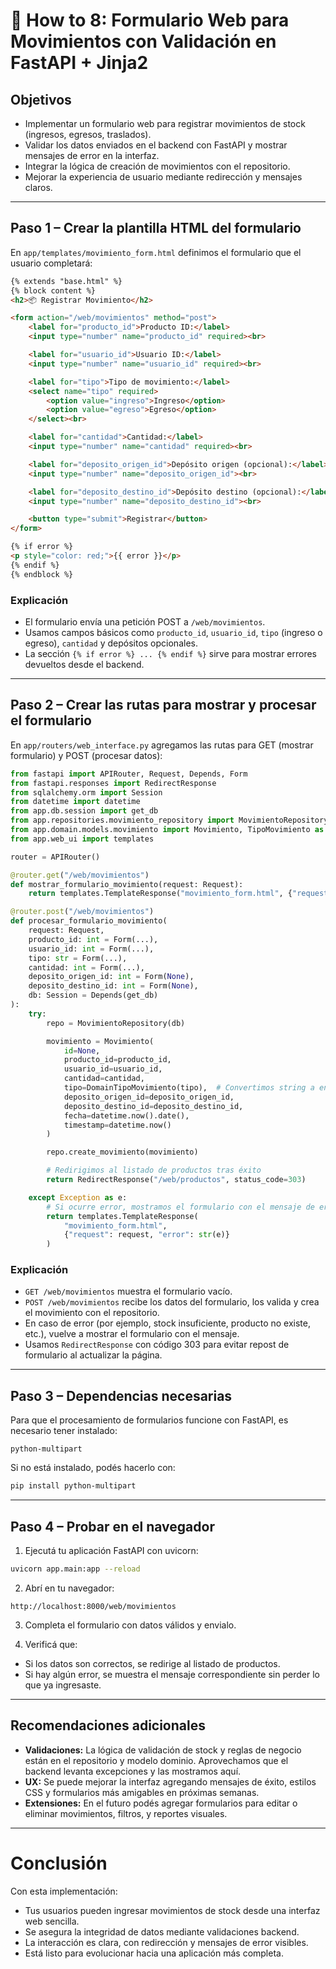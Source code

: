 # 📅 How to 8: Formulario Web para Movimientos con Validación en FastAPI + Jinja2



## Objetivos

* Implementar un formulario web para registrar movimientos de stock (ingresos, egresos, traslados).
* Validar los datos enviados en el backend con FastAPI y mostrar mensajes de error en la interfaz.
* Integrar la lógica de creación de movimientos con el repositorio.
* Mejorar la experiencia de usuario mediante redirección y mensajes claros.

---

## Paso 1 – Crear la plantilla HTML del formulario

En `app/templates/movimiento_form.html` definimos el formulario que el usuario completará:

```html
{% extends "base.html" %}
{% block content %}
<h2>📦 Registrar Movimiento</h2>

<form action="/web/movimientos" method="post">
    <label for="producto_id">Producto ID:</label>
    <input type="number" name="producto_id" required><br>

    <label for="usuario_id">Usuario ID:</label>
    <input type="number" name="usuario_id" required><br>

    <label for="tipo">Tipo de movimiento:</label>
    <select name="tipo" required>
        <option value="ingreso">Ingreso</option>
        <option value="egreso">Egreso</option>
    </select><br>

    <label for="cantidad">Cantidad:</label>
    <input type="number" name="cantidad" required><br>

    <label for="deposito_origen_id">Depósito origen (opcional):</label>
    <input type="number" name="deposito_origen_id"><br>

    <label for="deposito_destino_id">Depósito destino (opcional):</label>
    <input type="number" name="deposito_destino_id"><br>

    <button type="submit">Registrar</button>
</form>

{% if error %}
<p style="color: red;">{{ error }}</p>
{% endif %}
{% endblock %}
```

### Explicación

* El formulario envía una petición POST a `/web/movimientos`.
* Usamos campos básicos como `producto_id`, `usuario_id`, `tipo` (ingreso o egreso), `cantidad` y depósitos opcionales.
* La sección `{% if error %} ... {% endif %}` sirve para mostrar errores devueltos desde el backend.

---

## Paso 2 – Crear las rutas para mostrar y procesar el formulario

En `app/routers/web_interface.py` agregamos las rutas para GET (mostrar formulario) y POST (procesar datos):

```python
from fastapi import APIRouter, Request, Depends, Form
from fastapi.responses import RedirectResponse
from sqlalchemy.orm import Session
from datetime import datetime
from app.db.session import get_db
from app.repositories.movimiento_repository import MovimientoRepository
from app.domain.models.movimiento import Movimiento, TipoMovimiento as DomainTipoMovimiento
from app.web_ui import templates

router = APIRouter()

@router.get("/web/movimientos")
def mostrar_formulario_movimiento(request: Request):
    return templates.TemplateResponse("movimiento_form.html", {"request": request})

@router.post("/web/movimientos")
def procesar_formulario_movimiento(
    request: Request,
    producto_id: int = Form(...),
    usuario_id: int = Form(...),
    tipo: str = Form(...),
    cantidad: int = Form(...),
    deposito_origen_id: int = Form(None),
    deposito_destino_id: int = Form(None),
    db: Session = Depends(get_db)
):
    try:
        repo = MovimientoRepository(db)

        movimiento = Movimiento(
            id=None,
            producto_id=producto_id,
            usuario_id=usuario_id,
            cantidad=cantidad,
            tipo=DomainTipoMovimiento(tipo),  # Convertimos string a enum
            deposito_origen_id=deposito_origen_id,
            deposito_destino_id=deposito_destino_id,
            fecha=datetime.now().date(),
            timestamp=datetime.now()
        )

        repo.create_movimiento(movimiento)

        # Redirigimos al listado de productos tras éxito
        return RedirectResponse("/web/productos", status_code=303)

    except Exception as e:
        # Si ocurre error, mostramos el formulario con el mensaje de error
        return templates.TemplateResponse(
            "movimiento_form.html",
            {"request": request, "error": str(e)}
        )
```

### Explicación

* `GET /web/movimientos` muestra el formulario vacío.
* `POST /web/movimientos` recibe los datos del formulario, los valida y crea el movimiento con el repositorio.
* En caso de error (por ejemplo, stock insuficiente, producto no existe, etc.), vuelve a mostrar el formulario con el mensaje.
* Usamos `RedirectResponse` con código 303 para evitar repost de formulario al actualizar la página.

---

## Paso 3 – Dependencias necesarias

Para que el procesamiento de formularios funcione con FastAPI, es necesario tener instalado:

```
python-multipart
```

Si no está instalado, podés hacerlo con:

```bash
pip install python-multipart
```

---

## Paso 4 – Probar en el navegador

1. Ejecutá tu aplicación FastAPI con uvicorn:

```bash
uvicorn app.main:app --reload
```

2. Abrí en tu navegador:

```
http://localhost:8000/web/movimientos
```

3. Completa el formulario con datos válidos y envialo.

4. Verificá que:

* Si los datos son correctos, se redirige al listado de productos.
* Si hay algún error, se muestra el mensaje correspondiente sin perder lo que ya ingresaste.

---

## Recomendaciones adicionales

* **Validaciones:** La lógica de validación de stock y reglas de negocio están en el repositorio y modelo dominio. Aprovechamos que el backend levanta excepciones y las mostramos aquí.
* **UX:** Se puede mejorar la interfaz agregando mensajes de éxito, estilos CSS y formularios más amigables en próximas semanas.
* **Extensiones:** En el futuro podés agregar formularios para editar o eliminar movimientos, filtros, y reportes visuales.

---

# Conclusión

Con esta implementación:

* Tus usuarios pueden ingresar movimientos de stock desde una interfaz web sencilla.
* Se asegura la integridad de datos mediante validaciones backend.
* La interacción es clara, con redirección y mensajes de error visibles.
* Está listo para evolucionar hacia una aplicación más completa.